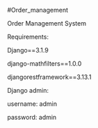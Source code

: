 #Order_management

Order Management System

Requirements:

Django==3.1.9

django-mathfilters==1.0.0

djangorestframework==3.13.1

Django admin:

username: admin

password: admin